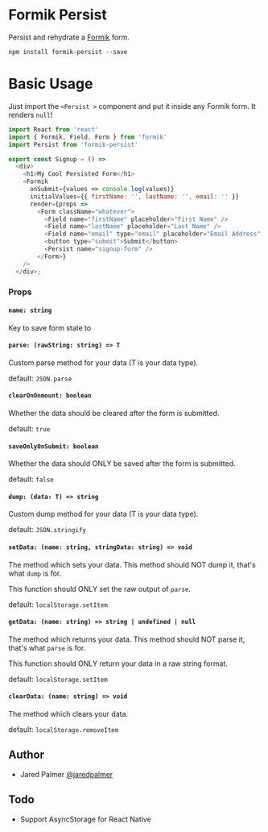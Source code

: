 # Formik Persist

Persist and rehydrate a [Formik](https://github.com/jaredpalmer/formik) form.

```
npm install formik-persist --save
```

# Basic Usage

Just import the `<Persist >` component and put it inside any Formik form. It renders `null`!

```js
import React from 'react'
import { Formik, Field, Form } from 'formik'
import Persist from 'formik-persist'

export const Signup = () =>
  <div>
    <h1>My Cool Persisted Form</h1>
    <Formik
      onSubmit={values => console.log(values)}
      initialValues={{ firstName: '', lastName: '', email: '' }}
      render={props =>
        <Form className="whatever">
          <Field name="firstName" placeholder="First Name" />
          <Field name="lastName" placeholder="Last Name" />
          <Field name="email" type="email" placeholder="Email Address" />
          <button type="submit">Submit</button>
          <Persist name="signup-form" />
        </Form>}
    />
  </div>;
```

### Props

#### `name: string`
Key to save form state to

#### `parse: (rawString: string) => T`
Custom parse method for your data (T is your data type).

default: `JSON.parse`

#### `clearOnOnmount: boolean`
Whether the data should be cleared after the form is submitted.

default: `true`

#### `saveOnlyOnSubmit: boolean`
Whether the data should ONLY be saved after the form is submitted.

default: `false`

#### `dump: (data: T) => string`
Custom dump method for your data (T is your data type).

default: `JSON.stringify`

#### `setData: (name: string, stringData: string) => void`
The method which sets your data.
This method should NOT dump it, that's what `dump` is for.

This function should ONLY set the raw output of `parse`.

default: `localStorage.setItem`

#### `getData: (name: string) => string | undefined | null`
The method which returns your data.
This method should NOT parse it, that's what `parse` is for.

This function should ONLY return your data in a raw string format.

default: `localStorage.setItem`

#### `clearData: (name: string) => void`
The method which clears your data.

default: `localStorage.removeItem`

## Author

- Jared Palmer [@jaredpalmer](https://twitter.com/jaredpalmer)


## Todo

- Support AsyncStorage for React Native
